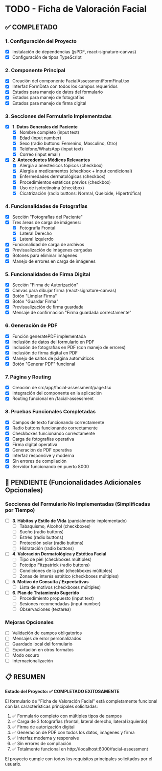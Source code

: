 # TODO - Ficha de Valoración Facial

## ✅ COMPLETADO

### 1. Configuración del Proyecto
- [x] Instalación de dependencias (jsPDF, react-signature-canvas)
- [x] Configuración de tipos TypeScript

### 2. Componente Principal
- [x] Creación del componente FacialAssessmentFormFinal.tsx
- [x] Interfaz FormData con todos los campos requeridos
- [x] Estados para manejo de datos del formulario
- [x] Estados para manejo de fotografías
- [x] Estados para manejo de firma digital

### 3. Secciones del Formulario Implementadas
- [x] **1. Datos Generales del Paciente**
  - [x] Nombre completo (input text)
  - [x] Edad (input number)
  - [x] Sexo (radio buttons: Femenino, Masculino, Otro)
  - [x] Teléfono/WhatsApp (input text)
  - [x] Correo (input email)

- [x] **2. Antecedentes Médicos Relevantes**
  - [x] Alergia a anestésicos tópicos (checkbox)
  - [x] Alergia a medicamentos (checkbox + input condicional)
  - [x] Enfermedades dermatológicas (checkbox)
  - [x] Procedimientos estéticos previos (checkbox)
  - [x] Uso de isotretinoína (checkbox)
  - [x] Cicatrización (radio buttons: Normal, Queloide, Hipertrófica)

### 4. Funcionalidades de Fotografías
- [x] Sección "Fotografías del Paciente"
- [x] Tres áreas de carga de imágenes:
  - [x] Fotografía Frontal
  - [x] Lateral Derecho
  - [x] Lateral Izquierdo
- [x] Funcionalidad de carga de archivos
- [x] Previsualización de imágenes cargadas
- [x] Botones para eliminar imágenes
- [x] Manejo de errores en carga de imágenes

### 5. Funcionalidades de Firma Digital
- [x] Sección "Firma de Autorización"
- [x] Canvas para dibujar firma (react-signature-canvas)
- [x] Botón "Limpiar Firma"
- [x] Botón "Guardar Firma"
- [x] Previsualización de firma guardada
- [x] Mensaje de confirmación "Firma guardada correctamente"

### 6. Generación de PDF
- [x] Función generatePDF implementada
- [x] Inclusión de datos del formulario en PDF
- [x] Inclusión de fotografías en PDF (con manejo de errores)
- [x] Inclusión de firma digital en PDF
- [x] Manejo de saltos de página automáticos
- [x] Botón "Generar PDF" funcional

### 7. Página y Routing
- [x] Creación de src/app/facial-assessment/page.tsx
- [x] Integración del componente en la aplicación
- [x] Routing funcional en /facial-assessment

### 8. Pruebas Funcionales Completadas
- [x] Campos de texto funcionando correctamente
- [x] Radio buttons funcionando correctamente
- [x] Checkboxes funcionando correctamente
- [x] Carga de fotografías operativa
- [x] Firma digital operativa
- [x] Generación de PDF operativa
- [x] Interfaz responsive y moderna
- [x] Sin errores de compilación
- [x] Servidor funcionando en puerto 8000

## 🔄 PENDIENTE (Funcionalidades Adicionales Opcionales)

### Secciones del Formulario No Implementadas (Simplificadas por Tiempo)
- [ ] **3. Hábitos y Estilo de Vida** (parcialmente implementado)
  - [ ] Tabaquismo, Alcohol (checkboxes)
  - [ ] Sueño (radio buttons)
  - [ ] Estrés (radio buttons)
  - [ ] Protección solar (radio buttons)
  - [ ] Hidratación (radio buttons)

- [ ] **4. Valoración Dermatológica y Estética Facial**
  - [ ] Tipo de piel (checkboxes múltiples)
  - [ ] Fototipo Fitzpatrick (radio buttons)
  - [ ] Condiciones de la piel (checkboxes múltiples)
  - [ ] Zonas de interés estético (checkboxes múltiples)

- [ ] **5. Motivo de Consulta / Expectativas**
  - [ ] Lista de motivos (checkboxes múltiples)

- [ ] **6. Plan de Tratamiento Sugerido**
  - [ ] Procedimiento propuesto (input text)
  - [ ] Sesiones recomendadas (input number)
  - [ ] Observaciones (textarea)

### Mejoras Opcionales
- [ ] Validación de campos obligatorios
- [ ] Mensajes de error personalizados
- [ ] Guardado local del formulario
- [ ] Exportación en otros formatos
- [ ] Modo oscuro
- [ ] Internacionalización

## 📋 RESUMEN

**Estado del Proyecto: ✅ COMPLETADO EXITOSAMENTE**

El formulario de "Ficha de Valoración Facial" está completamente funcional con las características principales solicitadas:

1. ✅ Formulario completo con múltiples tipos de campos
2. ✅ Carga de 3 fotografías (frontal, lateral derecho, lateral izquierdo)
3. ✅ Firma de autorización digital
4. ✅ Generación de PDF con todos los datos, imágenes y firma
5. ✅ Interfaz moderna y responsive
6. ✅ Sin errores de compilación
7. ✅ Totalmente funcional en http://localhost:8000/facial-assessment

El proyecto cumple con todos los requisitos principales solicitados por el usuario.
